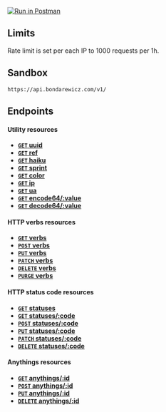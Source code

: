 [![Run in Postman](https://run.pstmn.io/button.svg)](https://app.getpostman.com/run-collection/2c19f5b3298aa50db70d)

## Limits
Rate limit is set per each IP to 1000 requests per 1h.

## Sandbox
`https://api.bondarewicz.com/v1/`

## Endpoints

#### Utility resources

- **[<code>GET</code> uuid](https://github.com/bondarewicz/api/blob/master/docs/utility/GET_uuid.md)**
- **[<code>GET</code> ref](https://github.com/bondarewicz/api/blob/master/docs/utility/GET_ref.md)**
- **[<code>GET</code> haiku](https://github.com/bondarewicz/api/blob/master/docs/utility/GET_haiku.md)**
- **[<code>GET</code> sprint](https://github.com/bondarewicz/api/blob/master/docs/utility/GET_sprint.md)**
- **[<code>GET</code> color](https://github.com/bondarewicz/api/blob/master/docs/utility/GET_color.md)**
- **[<code>GET</code> ip](https://github.com/bondarewicz/api/blob/master/docs/utility/GET_ip.md)**
- **[<code>GET</code> ua](https://github.com/bondarewicz/api/blob/master/docs/utility/GET_ua.md)**
- **[<code>GET</code> encode64/:value](https://github.com/bondarewicz/api/blob/master/docs/utility/GET_encode64_value.md)**
- **[<code>GET</code> decode64/:value](https://github.com/bondarewicz/api/blob/master/docs/utility/GET_decode64_value.md)**

#### HTTP verbs resources

- **[<code>GET</code> verbs](https://github.com/bondarewicz/api/blob/master/docs/verbs/GET_verbs.md)**
- **[<code>POST</code> verbs](https://github.com/bondarewicz/api/blob/master/docs/verbs/POST_verbs.md)**
- **[<code>PUT</code> verbs](https://github.com/bondarewicz/api/blob/master/docs/verbs/PUT_verbs.md)**
- **[<code>PATCH</code> verbs](https://github.com/bondarewicz/api/blob/master/docs/verbs/PATCH_verbs.md)**
- **[<code>DELETE</code> verbs](https://github.com/bondarewicz/api/blob/master/docs/verbs/DELETE_verbs.md)**
- **[<code>PURGE</code> verbs](https://github.com/bondarewicz/api/blob/master/docs/verbs/PURGE_verbs.md)**

#### HTTP status code resources

- **[<code>GET</code> statuses](https://github.com/bondarewicz/api/blob/master/docs/statuses/GET_statuses.md)**
- **[<code>GET</code> statuses/:code](https://github.com/bondarewicz/api/blob/master/docs/statuses/GET_statuses_code.md)**
- **[<code>POST</code> statuses/:code](https://github.com/bondarewicz/api/blob/master/docs/statuses/POST_statuses_code.md)**
- **[<code>PUT</code> statuses/:code](https://github.com/bondarewicz/api/blob/master/docs/statuses/PUT_statuses_code.md)**
- **[<code>PATCH</code> statuses/:code](https://github.com/bondarewicz/api/blob/master/docs/statuses/PATCH_statuses_code.md)**
- **[<code>DELETE</code> statuses/:code](https://github.com/bondarewicz/api/blob/master/docs/statuses/DELETE_statuses_code.md)**


#### Anythings resources

- **[<code>GET</code> anythings/:id](https://github.com/bondarewicz/api/blob/master/docs/anythings/GET_anythings_id.md)**
- **[<code>POST</code> anythings/:id](https://github.com/bondarewicz/api/blob/master/docs/anythings/POST_anythings_id.md)**
- **[<code>PUT</code> anythings/:id](https://github.com/bondarewicz/api/blob/master/docs/anythings/PUT_anythings_id.md)**
- **[<code>DELETE</code> anythings/:id](https://github.com/bondarewicz/api/blob/master/docs/anythings/DELETE_anythings_id.md)**
